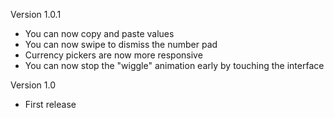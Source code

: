 Version 1.0.1

- You can now copy and paste values
- You can now swipe to dismiss the number pad
- Currency pickers are now more responsive
- You can now stop the "wiggle" animation early by touching the interface

Version 1.0

- First release